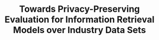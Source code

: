 ---
title: "Towards Privacy-Preserving Evaluation for Information Retrieval Models over Industry Data Sets"
collection: publications
paperurl: 'http://peilin-yang.github.io/files/pub/AIRS2017.pdf'
talk: 'http://peilin-yang.github.io/files/slides/ppe.pptx'
pubtag: 'tool'
citation: '<strong>Peilin Yang</strong> and Hui Fang. <strong><i>Towards Privacy-Preserving Evaluation for Information Retrieval Models Over Industry Data Sets</i></strong>. In Proceedings of the 13th Asia Information Retrieval Societies Conference (<strong class="conference"><i>AIRS&#39;2017</i></strong>). Springer International Publishing, Jeju Island, South Korea, 210-221.'
bibtex: '<pre>@InProceedings{10.1007/978-3-319-70145-5_16,<br>
author={Yang, Peilin<br>
and Zhou, Mianwei<br>
and Chang, Yi<br>
and Zhai, Chengxiang<br>
and Fang, Hui},<br>
editor={Sung, Won-Kyung<br>
and Jung, Hanmin<br>
and Xu, Shuo<br>
and Chinnasarn, Krisana<br>
and Sumiya, Kazutoshi<br>
and Lee, Jeonghoon<br>
and Dou, Zhicheng<br>
and Yang, Grace Hui<br>
and Ha, Young-Guk<br>
and Lee, Seungbock},<br>
title={Towards Privacy-Preserving Evaluation for Information Retrieval Models Over Industry Data Sets},<br>
booktitle={Information Retrieval Technology},<br>
year={2017},<br>
publisher={Springer International Publishing},<br>
address={Cham},<br>
pages={210--221},<br>
abstract={The development of Information Retrieval (IR) techniques heavily depends on empirical studies over real world data collections. Unfortunately, those real world data sets are often unavailable to researchers due to privacy concerns. In fact, the lack of publicly available industry data sets has become a serious bottleneck hindering IR research. To address this problem, we propose to bridge the gap between academic research and industry data sets through a privacy-preserving evaluation platform. The novelty of the platform lies in its ``data-centric&#39;&#39; mechanism, where the data sit on a secure server and IR algorithms to be evaluated would be uploaded to the server. The platform will run the codes of the algorithms and return the evaluation results. Preliminary experiments with retrieval models reveal interesting new observations and insights about state of the art retrieval models, demonstrating the value of an industry data set.},
isbn={978-3-319-70145-5}<br>
}
</pre>'
---
